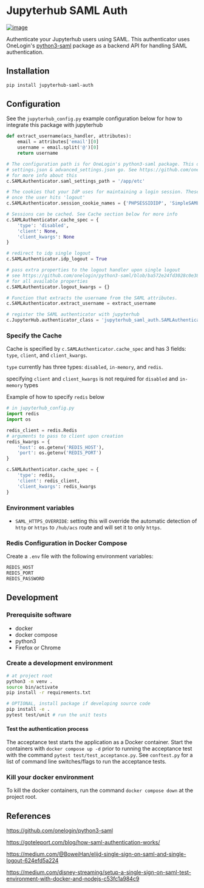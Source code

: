 # Jupyterhub SAML Auth

[![image](https://badge.fury.io/py/jupyterhub-saml-auth.svg)](https://pypi.org/project/jupyterhub-saml-auth/)

Authenticate your Jupyterhub users using SAML. This authenticator uses OneLogin's [python3-saml](https://github.com/onelogin/python3-saml) package as a backend API for handling SAML authentication.


## Installation

```bash
pip install jupyterhub-saml-auth
```

## Configuration

See the `jupyterhub_config.py` example configuration below for how to integrate this package with jupyterhub

```python
def extract_username(acs_handler, attributes):
    email = attributes['email'][0]
    username = email.split('@')[0]
    return username

# The configuration path is for OneLogin's python3-saml package. This directory is where
# settings.json & advanced_settings.json go. See https://github.com/onelogin/python3-saml
# for more info about this
c.SAMLAuthenticator.saml_settings_path = '/app/etc'

# The cookies that your IdP uses for maintaining a login session. These will be cleared
# once the user hits 'logout'
c.SAMLAuthenticator.session_cookie_names = {'PHPSESSIDIDP', 'SimpleSAMLAuthTokenIdp'}

# Sessions can be cached. See Cache section below for more info
c.SAMLAuthenticator.cache_spec = {
    'type': 'disabled',
    'client': None,
    'client_kwargs': None
}

# redirect to idp single logout 
c.SAMLAuthenticator.idp_logout = True

# pass extra properties to the logout handler upon single logout
# see https://github.com/onelogin/python3-saml/blob/ba572e24fd3028c0e38c8f9dcd02af46ddcc0870/src/onelogin 
# for all available properties 
c.SAMLAuthenticator.logout_kwargs = {}

# Function that extracts the username from the SAML attributes.
c.SAMLAuthenticator.extract_username = extract_username

# register the SAML authenticator with jupyterhub
c.JupyterHub.authenticator_class = 'jupyterhub_saml_auth.SAMLAuthenticator'
```

### Specify the Cache

Cache is specified by `c.SAMLAuthenticator.cache_spec` and has 3 fields: `type`, `client`, and `client_kwargs`.

`type` currently has three types: `disabled`, `in-memory`, and `redis`.

specifying `client` and `client_kwargs` is not required for `disabled` and `in-memory` types

Example of how to specify `redis` below

```python
# in jupyterhub_config.py
import redis
import os

redis_client = redis.Redis
# arguments to pass to client upon creation
redis_kwargs = {
    'host': os.getenv('REDIS_HOST'),
    'port': os.getenv('REDIS_PORT')
}

c.SAMLAuthenticator.cache_spec = {
    'type': redis,
    'client': redis_client,
    'client_kwargs': redis_kwargs
}
```

### Environment variables

- `SAML_HTTPS_OVERRIDE`: setting this will override the automatic detection of `http` or `https` to `/hub/acs` route and will set it to only `https`.

### Redis Configuration in Docker Compose

Create a `.env` file with the following environment variables:

```bash
REDIS_HOST
REDIS_PORT
REDIS_PASSWORD
```

## Development

### Prerequisite software

- docker
- docker compose
- python3
- Firefox or Chrome

### Create a development environment

```bash
# at project root
python3 -m venv .
source bin/activate
pip install -r requirements.txt

# OPTIONAL, install package if developing source code
pip install -e .
pytest test/unit # run the unit tests

```

#### Test the authentication process

The acceptance test starts the application as a Docker container. Start the containers with `docker compose up -d` prior to running the acceptance test with the command `pytest test/test_acceptance.py`. See `conftest.py` for a list of command line switches/flags to run the acceptance tests.

### Kill your docker environment

To kill the docker containers, run the command `docker compose down` at the project root.

## References

https://github.com/onelogin/python3-saml

https://goteleport.com/blog/how-saml-authentication-works/

https://medium.com/@BoweiHan/elijd-single-sign-on-saml-and-single-logout-624efd5a224

https://medium.com/disney-streaming/setup-a-single-sign-on-saml-test-environment-with-docker-and-nodejs-c53fc1a984c9